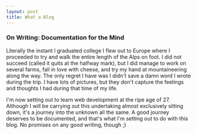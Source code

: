 ```yaml
---
layout: post
title: What a Blog
---
```


### On Writing: Documentation for the Mind

Literally the instant I graduated college I flew out to Europe where I proceeded to try and walk the entire length of the Alps on foot. I did not succeed (called it quits at the halfway mark), but I did manage to work on several farms, fall in love with cheese, and try my hand at mountaineering along the way. The only regret I have was I didn't save a damn word I wrote during the trip. I have lots of pictures, but they don't capture the feelings and thoughts I had during that time of my life.

I'm now setting out to learn web development at the ripe age of 27. Although I will be carrying out this undertaking almost exclusively sitting down, it's a journey into the unknown all the same. A good journey deserves to be documented, and that's what I'm setting out to do with this blog. No promises on any good writing, though ;)